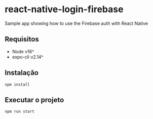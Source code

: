 # react-native-login-firebase
Sample app showing how to use the Firebase auth with React Native


## Requisitos
- Node v16^
- expo-cli v2.14^

## Instalação

```
npm install
```

## Executar o projeto

```
npm run start
```